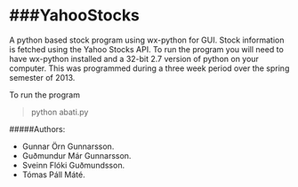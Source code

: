 ###YahooStocks
===========

A python based stock program using wx-python for GUI.
Stock information is fetched using the Yahoo Stocks API.
To run the program you will need to have wx-python installed and a 32-bit 2.7 version of python on your computer.
This was programmed during a three week period over the spring semester of 2013.

To run the program
>  python abati.py

#####Authors:
- Gunnar Örn Gunnarsson. 
- Guðmundur Már Gunnarsson. 
- Sveinn Flóki Guðmundsson. 
- Tómas Páll Máté. 
